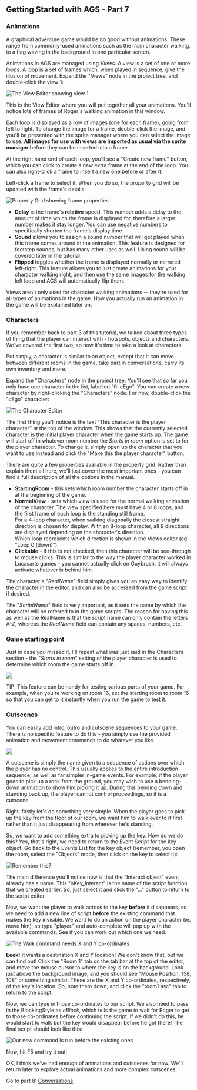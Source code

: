 ## Getting Started with AGS - Part 7

### Animations

A graphical adventure game would be no good without animations. These
range from commonly-used animations such as the main character walking,
to a flag waving in the background in one particular screen.

Animations in AGS are managed using *Views*. A view is a set of one or
more *loops*. A loop is a set of frames which, when played in sequence,
give the illusion of movement. Expand the "Views" node in the project
tree, and double-click the view 1:

![The View Editor showing view 1](images/intro7_1.jpg)

This is the View Editor where you will put together all your animations.
You'll notice lots of frames of Roger's walking animation in this
window.

Each loop is displayed as a row of images (one for each frame), going
from left to right. To change the image for a frame, double-click the
image, and you'll be presented with the sprite manager where you can
select the image to use. **All images for use with views are imported as
usual via the sprite manager** before they can be inserted into a
frame.

At the right hand end of each loop, you'll see a "Create new frame"
button, which you can click to create a new extra frame at the end of
the loop. You can also right-click a frame to insert a new one before or
after it.

Left-click a frame to select it. When you do so, the property grid will
be updated with the frame's details:

![Property Grid showing frame properties](images/intro7_2.jpg)

-   **Delay** is the frame's **relative** speed. This number adds a
    delay to the amount of time which the frame is displayed for,
    therefore a larger number makes it stay longer. You can use negative
    numbers to specifically shorten the frame's display time.
-   **Sound** allows you to assign a sound number that will get played
    when this frame comes around in the animation. This feature is
    designed for footstep sounds, but has many other uses as well. Using
    sound will be covered later in the tutorial.
-   **Flipped** toggles whether the frame is displayed normally or
    mirrored left-right. This feature allows you to just create
    animations for your character walking right, and then use the same
    images for the walking left loop and AGS will automatically
    flip them.

Views aren't only used for character walking animations -- they're used
for all types of animations in the game. How you actually run an
animation in the game will be explained later on.

### Characters

If you remember back to part 3 of this tutorial, we talked about three
types of thing that the player can interact with - hotspots, objects and
characters. We've covered the first two, so now it's time to take a look
at characters.

Put simply, a character is similar to an object, except that it can move
between different rooms in the game, take part in conversations, carry
its own inventory and more.

Expand the "Characters" node in the project tree. You'll see that so far
you only have one character in the list, labelled "0: cEgo". You can
create a new character by right-clicking the "Characters" node. For now,
double-click the "cEgo" character:

![The Character Editor](images/intro7_3.jpg)

The first thing you'll notice is the text "This character is the player
character" at the top of the window. This shows that the currently
selected character is the initial player character when the game starts
up. The game will start off in whatever room number the *Starts in room*
option is set to for the player character. To change it, simply open up
the character that you want to use instead and click the "Make this the
player character" button.

There are quite a few properties available in the property grid. Rather
than explain them all here, we'll just cover the most important ones -
you can find a full description of all the options in the manual.

-   **StartingRoom** - this sets which room number the character starts
    off in at the beginning of the game.
-   **NormalView** - sets which view is used for the normal walking
    animation of the character. The view specified here must have 4 or 8
    loops, and the first frame of each loop is the standing still
    frame.<br>
    For a 4-loop character, when walking diagonally the closest straight
    direction is chosen for display. With an 8-loop character, all 8
    directions are displayed depending on the character's direction.<br>
    Which loop represents which direction is shown in the Views editor
    (eg. "Loop 0 (down)").
-   **Clickable** - if this is not checked, then this character will be
    see-through to mouse clicks. This is similar to the way the player
    character worked in Lucasarts games - you cannot actually click on
    Guybrush, it will always activate whatever is behind him.

The character's "*RealName*" field simply gives you an easy way to
identify the character in the editor, and can also be accessed from the
game script if desired.

The "*ScriptName*" field is very important, as it sets the name by which
the character will be referred to in the game scripts. The reason for
having this as well as the RealName is that the script name can only
contain the letters A-Z, whereas the *RealName* field can contain any
spaces, numbers, etc.

### Game starting point

Just in case you missed it, I'll repeat what was just said in the
Characters section - the "*Starts in room*" setting of the player
character is used to determine which room the game starts off in.

![](images/icon_info.gif)

TIP: This feature can be handy for testing various parts of your game.
For example, when you're working on room 16, set the starting room to
room 16 so that you can get to it instantly when you run the game to
test it.

### Cutscenes

You can easily add intro, outro and cutscene sequences to your game.
There is no specific feature to do this - you simply use the provided
animation and movement commands to do whatever you like.

![](images/icon_info.gif)

A cutscene is simply the name given to a sequence of actions over which
the player has no control. This usually applies to the entire
introduction sequence, as well as far simpler in-game events. For example,
if the player goes to pick up a rock from the ground, you may wish to use
a bending-down animation to show him picking it up. During this bending
down and standing back up, the player cannot control proceedings, so it
is a cutscene.

Right, firstly let's do something very simple. When the player goes to
pick up the key from the floor of our room, we want him to walk over to
it first rather than it just disappearing from wherever he's standing.

So, we want to add something extra to picking up the key. How do we do
this? Yes, that's right, we need to return to the Event Script for the
key object. Go back to the Events List for the key object (remember, you
open the room, select the "Objects" mode, then click on the key to
select it):

![Remember this?](images/intro7_4.jpg)

The main difference you'll notice now is that the "Interact object"
event already has a name. This "oKey_Interact" is the name of the
script function that we created earlier. So, just select it and click
the "..." button to return to the script editor.

Now, we want the player to walk across to the key **before** it
disappears, so we need to add a new line of script **before** the
existing command that makes the key invisible. We want to do an action
on the player character (ie. move him), so type "player." and
auto-complete will pop up with the available commands. See if you can
work out which one we need.

![The Walk command needs X and Y co-ordinates](images/intro7_5.jpg)

**Eeek!** It wants a destination X and Y location! We don't know that,
but we can find out! Click the "Room 1" tab on the tab bar at the top of
the editor, and move the mouse cursor to where the key is on the
background. Look just above the background image, and you should see
"Mouse Position: 158, 108" or something similar. These are the X and Y
co-ordinates, respectively, of the key's location. So, note them down,
and click the "room1.asc" tab to return to the script.

Now, we can type in those co-ordinates to our script. We also need to
pass in the BlockingStyle as *eBlock*, which tells the game to wait for
Roger to get to those co-ordinates before continuing the script. If we
didn't do this, he would start to walk but the key would disappear
before he got there! The final script should look like this:

![Our new command is run before the existing ones](images/intro7_6.jpg)

Now, hit F5 and try it out!

OK, I think we've had enough of animations and cutscenes for now. We'll
return later to explore actual animations and more complex cutscenes.

Go to part 8: [Conversations](acintro8)
